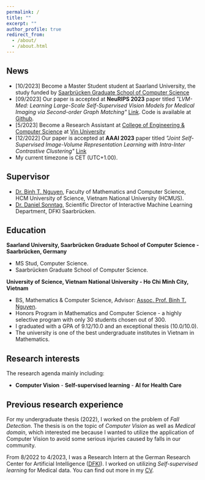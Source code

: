 ```yaml
---
permalink: /
title: ""
excerpt: ""
author_profile: true
redirect_from: 
  - /about/
  - /about.html
---
```




## News
- [10/2023] Become a Master Student student at Saarland University, the study funded by [Saarbrücken Graduate School of Computer Science](https://www.graduateschool-computerscience.de/)
- [09/2023] Our paper is accepted at **NeuRIPS 2023** paper titled *"LVM-Med: Learning Large-Scale Self-Supervised Vision Models for Medical Imaging via Second-order Graph Matching"* [Link](https://arxiv.org/abs/2306.11925). Code is available at [Github](https://github.com/duyhominhnguyen/LVM-Med/tree/main).
- [5/2023] Become a Research Assistant at [College of Engineering & Computer Science](https://vinuni.edu.vn/college-of-engineering-computer-science/) at [Vin University](https://vinuni.edu.vn/)
- [12/2022] Our paper is accepted at **AAAI 2023** paper titled *"Joint Self-Supervised Image-Volume Representation Learning with Intra-Inter Contrastive Clustering"* [Link](https://arxiv.org/abs/2212.01893)
- My current timezone is CET (UTC+1.00).

## Supervisor
- [Dr. Binh T. Nguyen](https://sites.google.com/site/ntbinhpolytechnique/home), Faculty of Mathematics and Computer Science, HCM University of Science, Vietnam National University (HCMUS).
- [Dr. Daniel Sonntag](https://www.dfki.de/~sonntag/), Scientific Director of Interactive Machine Learning Department, DFKI Saarbrücken.

## Education

**Saarland University, Saarbrücken Graduate School of Computer Science - Saarbrücken, Germany**
  - MS Stud, Computer Science.
  - Saarbrücken Graduate School of Computer Science.


**University of Science, Vietnam National University - Ho Chi Minh City, Vietnam**
  - BS, Mathematics & Computer Science, Advisor: [Assoc. Prof. Binh T. Nguyen](https://sites.google.com/site/ntbinhpolytechnique/home).
  - Honors Program in Mathematics and Computer Science - a highly selective program with only 30 students chosen out of 300.
  - I graduated with a GPA of 9.12/10.0 and an exceptional thesis (10.0/10.0).
  - The university is one of the best undergraduate institutes in Vietnam in Mathematics.

## Research interests

The research agenda mainly including:
 - **Computer Vision** - **Self-supervised learning** - **AI for Health Care** 
 <!-- How can we utilize the self-supervised learning algorithms - learning visual representation without labeling data- to apply effectively in medical datasets?  -->

## Previous research experience
For my undergraduate thesis (2022), I worked on the problem of *Fall Detection*. The thesis is on the topic of *Computer Vision* as well as *Medical domain*, which interested me because I wanted to utilize the application of Computer Vision to avoid some serious injuries caused by falls in our community.

From 8/2022 to 4/2023, I was a Research Intern at the German Research Center for Artificial Intelligence ([DFKI](https://www.dfki.de/web)). I worked on utilizing *Self-supervised learning* for Medical data. You can find out more in my [CV](https://hoangnguyen210.github.io//cv/).